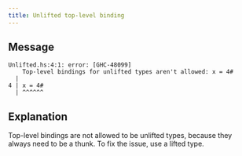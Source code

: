 ```yaml
---
title: Unlifted top-level binding
---
```


## Message

```
Unlifted.hs:4:1: error: [GHC-48099]
    Top-level bindings for unlifted types aren't allowed: x = 4#
  |
4 | x = 4#
  | ^^^^^^
```

## Explanation

Top-level bindings are not allowed to be unlifted types, because they always need to be a thunk. To fix the issue, use a lifted type.
